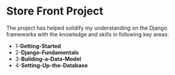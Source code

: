 # Store Front Project
The project has helped solidify my understanding on the Django frameworks with the knowledge and skills in following key areas:
 - 1-**Getting-Started**
 - 2-**Django-Fundamentals**
 - 3-**Building-a-Data-Model**
 - 4-**Setting-Up-the-Database**
